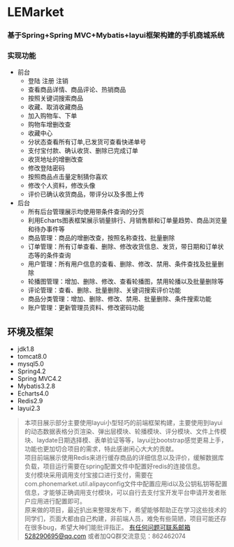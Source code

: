 # LEMarket
### 基于Spring+Spring MVC+Mybatis+layui框架构建的手机商城系统
### 实现功能
* 前台
  * 登陆 注册 注销
  * 查看商品详情、商品评论、热销商品
  * 按照关键词搜索商品
  * 收藏、取消收藏商品
  * 加入购物车、下单
  * 购物车增删改查
  * 收藏中心
  * 分状态查看所有订单,已发货可查看快递单号
  * 支付宝付款、确认收货、删除已完成订单
  * 收货地址的增删改查
  * 修改登陆密码
  * 按照商品点击量定制猜你喜欢
  * 修改个人资料，修改头像
  * 评价已确认收货商品，带评分以及多图上传
* 后台
  * 所有后台管理展示均使用带条件查询的分页
  * 利用Echarts图表框架展示销量排行、月销售额和订单量趋势、商品浏览量和待办事件等
  * 商品管理：商品的增删改查，按照名称查找、批量删除
  * 订单管理：所有订单查看、删除、修改收货信息、发货，带日期和订单状态等的条件查询
  * 用户管理：所有用户信息的查看、删除、修改、禁用、条件查找及批量删除
  * 轮播图管理：增加、删除、修改、查看轮播图，禁用轮播以及批量删除等
  * 评论管理：查看、删除、批量删除、关键词搜索评价功能
  * 商品分类管理：增加、删除、修改、禁用、批量删除、条件搜索功能
  * 账户管理：更新管理员资料、修改密码功能
## 环境及框架
  * jdk1.8
  * tomcat8.0
  * mysql5.0
  * Spring4.2
  * Spring MVC4.2
  * Mybatis3.2.8
  * Echarts4.0
  * Redis2.9
  * layui2.3 <br/>
>本项目展示部分主要使用layui小型轻巧的前端框架构建，主要使用到layui的动态数据表格分页渲染、弹出层模块、轮播模块、评分模块、文件上传模块、laydate日期选择模、表单验证等等，layui比bootstrap感觉更易上手，功能也更加切合项目的需求，特此感谢闲心大大的贡献。<br/>
>项目前端展示使用Redis来进行缓存商品的详细信息以及评价，缓解数据库负载，项目运行需要在spring配置文件中配置好redis的连接信息。<br/>
>支付模块采用调用支付宝接口进行支付，需要在com.phonemarket.util.alipayconfig文件中配置应用id以及公钥私钥等配置信息，才能够正确调用支付模块，可以自行去支付宝开发平台申请开发者账户应用进行配置即可。<br/>
>原来做的项目，最近扒出来整理发布下，希望能够帮助正在学习这些技术的同学们，页面大都由自己构建，非前端人员，难免有些简陋，项目可能还存在很多bug，希望大神们能批评指正。
>有任何问题可联系邮箱528290695@qq.com 或者加QQ群交流意见：862462074
